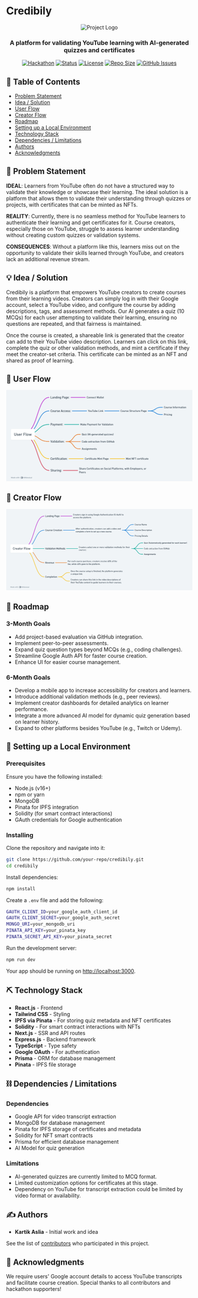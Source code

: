 # Credibily

<p align="center">
  <img src="https://i.imgur.com/AZ2iWek.png" alt="Project Logo" />
</p>
<h3 align="center">A platform for validating YouTube learning with AI-generated quizzes and certificates</h3>

<div align="center">

[![Hackathon](https://img.shields.io/badge/hackathon-BASED_INDIA-orange.svg)](http://hackathon.url.com)
[![Status](https://img.shields.io/badge/status-active-success.svg)](https://github.com/jayanth137/Credibly)
[![License](https://img.shields.io/badge/license-MIT-blue.svg)](https://github.com/jayanth137/Credibly/blob/main/LICENSE.md)
[![Repo Size](https://img.shields.io/github/repo-size/jayanth137/Credibly)](https://github.com/jayanth137/Credibly)
[![GitHub Issues](https://img.shields.io/github/issues/jayanth137/Credibly)](https://github.com/jayanth137/Credibly/issues)

</div>

## 📝 Table of Contents
- [Problem Statement](#problem-statement)
- [Idea / Solution](#idea--solution)
- [User Flow](#user-flow)
- [Creator Flow](#creator-flow)
- [Roadmap](#roadmap)
- [Setting up a Local Environment](#setting-up-a-local-environment)
- [Technology Stack](#technology-stack)
- [Dependencies / Limitations](#dependencies--limitations)
- [Authors](#authors)
- [Acknowledgments](#acknowledgments)

## 🧐 Problem Statement <a name="problem-statement"></a>

**IDEAL**: Learners from YouTube often do not have a structured way to validate their knowledge or showcase their learning. The ideal solution is a platform that allows them to validate their understanding through quizzes or projects, with certificates that can be minted as NFTs.

**REALITY**: Currently, there is no seamless method for YouTube learners to authenticate their learning and get certificates for it. Course creators, especially those on YouTube, struggle to assess learner understanding without creating custom quizzes or validation systems.

**CONSEQUENCES**: Without a platform like this, learners miss out on the opportunity to validate their skills learned through YouTube, and creators lack an additional revenue stream.

## 💡 Idea / Solution <a name="idea--solution"></a>
Credibily is a platform that empowers YouTube creators to create courses from their learning videos. Creators can simply log in with their Google account, select a YouTube video, and configure the course by adding descriptions, tags, and assessment methods. Our AI generates a quiz (10 MCQs) for each user attempting to validate their learning, ensuring no questions are repeated, and that fairness is maintained.

Once the course is created, a shareable link is generated that the creator can add to their YouTube video description. Learners can click on this link, complete the quiz or other validation methods, and mint a certificate if they meet the creator-set criteria. This certificate can be minted as an NFT and shared as proof of learning.

## 🔀 **User Flow** <a name="user-flow"></a>
![User Flow](flowcharts/User%20Flow.png)

## 🔀 Creator Flow <a name="creator-flow"></a>
![Creator Flow](flowcharts/Creator%20Flow.png)

## 🚀 Roadmap <a name="roadmap"></a>

### 3-Month Goals
- Add project-based evaluation via GitHub integration.
- Implement peer-to-peer assessments.
- Expand quiz question types beyond MCQs (e.g., coding challenges).
- Streamline Google Auth API for faster course creation.
- Enhance UI for easier course management.

### 6-Month Goals
- Develop a mobile app to increase accessibility for creators and learners.
- Introduce additional validation methods (e.g., peer reviews).
- Implement creator dashboards for detailed analytics on learner performance.
- Integrate a more advanced AI model for dynamic quiz generation based on learner history.
- Expand to other platforms besides YouTube (e.g., Twitch or Udemy).
  
## 🏁 Setting up a Local Environment <a name="setting-up-a-local-environment"></a>

### Prerequisites

Ensure you have the following installed:
- Node.js (v16+)
- npm or yarn
- MongoDB
- Pinata for IPFS integration
- Solidity (for smart contract interactions)
- GAuth credentials for Google authentication

### Installing

Clone the repository and navigate into it:

```bash
git clone https://github.com/your-repo/credibily.git
cd credibily
```

Install dependencies:

```bash
npm install
```

Create a `.env` file and add the following:

```bash
GAUTH_CLIENT_ID=your_google_auth_client_id
GAUTH_CLIENT_SECRET=your_google_auth_secret
MONGO_URI=your_mongodb_uri
PINATA_API_KEY=your_pinata_key
PINATA_SECRET_API_KEY=your_pinata_secret
```

Run the development server:

```bash
npm run dev
```

Your app should be running on [http://localhost:3000](http://localhost:3000).


## ⛏️ Technology Stack <a name="technology-stack"></a>

- **React.js** - Frontend
- **Tailwind CSS** - Styling
- **IPFS via Pinata** - For storing quiz metadata and NFT certificates
- **Solidity** - For smart contract interactions with NFTs
- **Next.js** - SSR and API routes
- **Express.js** - Backend framework
- **TypeScript** - Type safety
- **Google OAuth** - For authentication
- **Prisma** - ORM for database management
- **Pinata** - IPFS file storage

## ⛓️ Dependencies / Limitations <a name="dependencies--limitations"></a>

### Dependencies
- Google API for video transcript extraction
- MongoDB for database management
- Pinata for IPFS storage of certificates and metadata
- Solidity for NFT smart contracts
- Prisma for efficient database management
- AI Model for quiz generation

### Limitations
- AI-generated quizzes are currently limited to MCQ format.
- Limited customization options for certificates at this stage.
- Dependency on YouTube for transcript extraction could be limited by video format or availability.

## ✍️ Authors <a name="authors"></a>

- **Kartik Aslia** - Initial work and idea

See the list of [contributors](https://github.com/your-repo/contributors) who participated in this project.

## 🎉 Acknowledgments <a name="acknowledgments"></a>

We require users' Google account details to access YouTube transcripts and facilitate course creation. Special thanks to all contributors and hackathon supporters!

